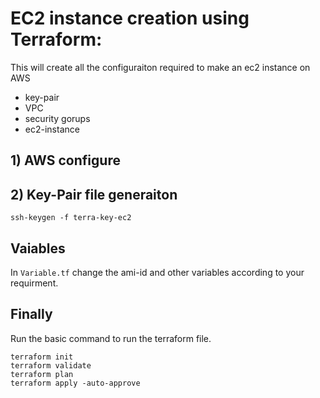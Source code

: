 # EC2 instance creation using Terraform:

This will create all the configuraiton required to make an ec2 instance on AWS

-  key-pair
-  VPC
-  security gorups
-  ec2-instance

## 1) AWS configure

## 2) Key-Pair file generaiton

```
ssh-keygen -f terra-key-ec2
```
## Vaiables

In `Variable.tf` change the ami-id and other variables according to your requirment.

## Finally

Run the basic command to run the terraform file.

```
terraform init
terraform validate
terraform plan
terraform apply -auto-approve
```
